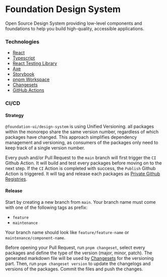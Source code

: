 # Foundation Design System

Open Source Design System providing low-level components and foundations to help you build high-quality, accessible applications.

### Technologies

- [React]('https://react.dev/')
- [Typescript]('https://www.typescriptlang.org/')
- [React Testing Library]('https://testing-library.com/docs')
- [Axe]('https://www.deque.com/axe/')
- [Storybook]('https://react.dev/')
- [pnpm Workspace]('https://pnpm.io/')
- [Changesets]('https://github.com/changesets/changesets')
- [GitHub Actions]('https://react.dev/')

### CI/CD

#### Strategy

`@foundation-ui/design-system` is using Unified Versioning. all packages within the monorepo share the same version number, regardless of which packages have changed. This approach simplifies dependency management and versioning, as consumers of the packages only need to keep track of a single version number.

Every push and/or Pull Request to the `main` branch will first trigger the `CI` Github Action. It will build and test every packages before moving on to the next step. If the `CI` Action is completed with success, the `Publish` Github Action is triggered. It will tag and release each packages as [Private Github Registries](https://docs.github.com/en/packages/working-with-a-github-packages-registry/working-with-the-npm-registry).

#### Release

Start by creating a new branch from `main`. Your branch name must come with one of the following tags as prefix:

- `feature`
- `maintenance`

Your branch name should look like `feature/feature-name` or `maintenance/component-name`.

Before opening your Pull Request, run `pnpm changeset`, select every packages and define the type of the version (major, minor, patch).
The generated markdown file will be used by [Changesets](https://github.com/changesets/changesets) for the versioning part.
Then, run `pnpm changeset version` to update the changelogs and versions of the packages. Commit the files and push the changes.
